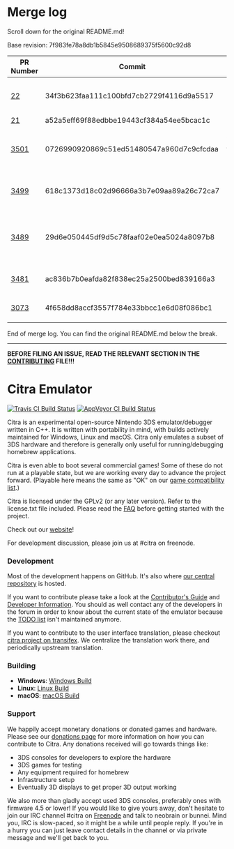 # Merge log

Scroll down for the original README.md!

Base revision: 7f983fe78a8db1b5845e9508689375f5600c92d8

|PR Number|Commit|Title|Author|Merge Success|
|----|----|----|----|----|
|[22](undefined)|34f3b623faa111c100bfd7cb2729f4116d9a5517|Glvtx configuration options for LibRetro|j-selby|true|
|[21](undefined)|a52a5eff69f88edbbe19443cf384a54ee5bcac1c|Canary Base|j-selby|true|
|[3501](undefined)|0726990920869c51ed51480547a960d7c9cfcdaa|Move WebServices to use LibreSSL + cpp-httplib|j-selby|false|
|[3499](undefined)|618c1373d18c02d96666a3b7e09aa89a26c72ca7|Convert PICA Shaders to GLSL|jroweboy|true|
|[3489](undefined)|29d6e050445df9d5c78faaf02e0ea5024a8097b8|NWM_ UDS:Let connected clients handle the eapol packet|B3n30|true|
|[3481](undefined)|ac836b7b0eafda82f838ec25a2500bed839166a3|NWM_UDS:: Check flags in SendTo|B3n30|true|
|[3073](undefined)|4f658dd8accf3557f784e33bbcc1e6d08f086bc1|Citra-qt: Add multiplayer ui|jroweboy|true|


End of merge log. You can find the original README.md below the break.

------

**BEFORE FILING AN ISSUE, READ THE RELEVANT SECTION IN THE [CONTRIBUTING](https://github.com/citra-emu/citra/blob/master/CONTRIBUTING.md#reporting-issues) FILE!!!**

Citra Emulator
==============
[![Travis CI Build Status](https://travis-ci.org/citra-emu/citra.svg?branch=master)](https://travis-ci.org/citra-emu/citra)
[![AppVeyor CI Build Status](https://ci.appveyor.com/api/projects/status/sdf1o4kh3g1e68m9?svg=true)](https://ci.appveyor.com/project/bunnei/citra)

Citra is an experimental open-source Nintendo 3DS emulator/debugger written in C++. It is written with portability in mind, with builds actively maintained for Windows, Linux and macOS. Citra only emulates a subset of 3DS hardware and therefore is generally only useful for running/debugging homebrew applications.

Citra is even able to boot several commercial games! Some of these do not run at a playable state, but we are working every day to advance the project forward. (Playable here means the same as "OK" on our [game compatibility list](https://citra-emu.org/game).)

Citra is licensed under the GPLv2 (or any later version). Refer to the license.txt file included. Please read the [FAQ](https://citra-emu.org/wiki/faq/) before getting started with the project.

Check out our [website](https://citra-emu.org/)!

For development discussion, please join us at #citra on freenode.

### Development

Most of the development happens on GitHub. It's also where [our central repository](https://github.com/citra-emu/citra) is hosted.

If you want to contribute please take a look at the [Contributor's Guide](CONTRIBUTING.md) and [Developer Information](https://github.com/citra-emu/citra/wiki/Developer-Information). You should as well contact any of the developers in the forum in order to know about the current state of the emulator because the [TODO list](https://docs.google.com/document/d/1SWIop0uBI9IW8VGg97TAtoT_CHNoP42FzYmvG1F4QDA) isn't maintained anymore.

If you want to contribute to the user interface translation, please checkout [citra project on transifex](https://www.transifex.com/citra/citra). We centralize the translation work there, and periodically upstream translation.

### Building

* __Windows__: [Windows Build](https://github.com/citra-emu/citra/wiki/Building-For-Windows)
* __Linux__: [Linux Build](https://github.com/citra-emu/citra/wiki/Building-For-Linux)
* __macOS__: [macOS Build](https://github.com/citra-emu/citra/wiki/Building-for-macOS)


### Support
We happily accept monetary donations or donated games and hardware. Please see our [donations page](https://citra-emu.org/donate/) for more information on how you can contribute to Citra. Any donations received will go towards things like:
* 3DS consoles for developers to explore the hardware
* 3DS games for testing
* Any equipment required for homebrew
* Infrastructure setup
* Eventually 3D displays to get proper 3D output working

We also more than gladly accept used 3DS consoles, preferably ones with firmware 4.5 or lower! If you would like to give yours away, don't hesitate to join our IRC channel #citra on [Freenode](http://webchat.freenode.net/?channels=citra) and talk to neobrain or bunnei. Mind you, IRC is slow-paced, so it might be a while until people reply. If you're in a hurry you can just leave contact details in the channel or via private message and we'll get back to you.
